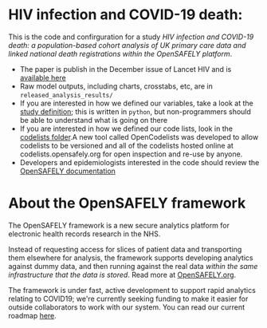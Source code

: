 # HIV infection and COVID-19 death: 

This is the code and confirguration for a study _HIV infection and COVID-19 death: a population-based cohort analysis of UK primary care data and linked national death registrations within the OpenSAFELY platform_.


* The paper is publish in the December issue of Lancet HIV and is [available here](https://doi.org/10.1016/S2352-3018(20)30305-2)
* Raw model outputs, including charts, crosstabs, etc, are in `released_analysis_results/`
* If you are interested in how we defined our variables, take a look at the [study definition](analysis/study_definition.py); this is written in `python`, but non-programmers should be able to understand what is going on there
* If you are interested in how we defined our code lists, look in the [codelists folder](./codelists/).A new tool called OpenCodelists was developed to allow codelists to be versioned and all of the codelists hosted online at codelists.opensafely.org for open inspection and re-use by anyone.
* Developers and epidemiologists interested in the code should review
the [OpenSAFELY documentation](https://docs.opensafely.org/en/latest/)

# About the OpenSAFELY framework

The OpenSAFELY framework is a new secure analytics platform for
electronic health records research in the NHS.

Instead of requesting access for slices of patient data and
transporting them elsewhere for analysis, the framework supports
developing analytics against dummy data, and then running against the
real data *within the same infrastructure that the data is stored*.
Read more at [OpenSAFELY.org](https://opensafely.org).

The framework is under fast, active development to support rapid
analytics relating to COVID19; we're currently seeking funding to make
it easier for outside collaborators to work with our system.  You can
read our current roadmap [here](ROADMAP.md).
